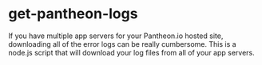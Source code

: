 # get-pantheon-logs
If you have multiple app servers for your Pantheon.io hosted site, downloading all of the error logs can be really cumbersome. This is a node.js script that will download your log files from all of your app servers.
